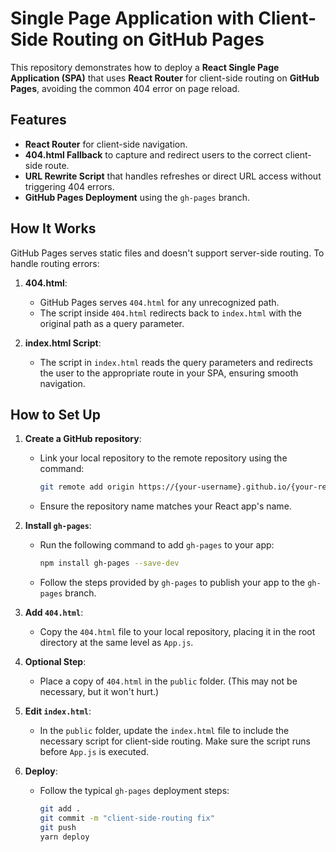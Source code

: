 # Single Page Application with Client-Side Routing on GitHub Pages

This repository demonstrates how to deploy a **React Single Page Application (SPA)** that uses **React Router** for client-side routing on **GitHub Pages**, avoiding the common 404 error on page reload.

## Features

- **React Router** for client-side navigation.
- **404.html Fallback** to capture and redirect users to the correct client-side route.
- **URL Rewrite Script** that handles refreshes or direct URL access without triggering 404 errors.
- **GitHub Pages Deployment** using the `gh-pages` branch.

## How It Works

GitHub Pages serves static files and doesn't support server-side routing. To handle routing errors:

1. **404.html**:
   - GitHub Pages serves `404.html` for any unrecognized path.
   - The script inside `404.html` redirects back to `index.html` with the original path as a query parameter.

2. **index.html Script**:
   - The script in `index.html` reads the query parameters and redirects the user to the appropriate route in your SPA, ensuring smooth navigation.


## How to Set Up

1. **Create a GitHub repository**:
   - Link your local repository to the remote repository using the command: 
     ```bash
     git remote add origin https://{your-username}.github.io/{your-repository-name}
     ```
   - Ensure the repository name matches your React app's name.

2. **Install `gh-pages`**:
   - Run the following command to add `gh-pages` to your app:
     ```bash
     npm install gh-pages --save-dev
     ```
   - Follow the steps provided by `gh-pages` to publish your app to the `gh-pages` branch.

3. **Add `404.html`**:
   - Copy the `404.html` file to your local repository, placing it in the root directory at the same level as `App.js`.

4. **Optional Step**:
   - Place a copy of `404.html` in the `public` folder. (This may not be necessary, but it won't hurt.)

5. **Edit `index.html`**:
   - In the `public` folder, update the `index.html` file to include the necessary script for client-side routing. Make sure the script runs before `App.js` is executed.

6. **Deploy**:
   - Follow the typical `gh-pages` deployment steps:
     ```bash
     git add .
     git commit -m "client-side-routing fix"
     git push
     yarn deploy
     ```
